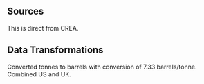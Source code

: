 ## Sources

This is direct from CREA.

## Data Transformations

Converted tonnes to barrels with conversion of 7.33 barrels/tonne. Combined US and UK.